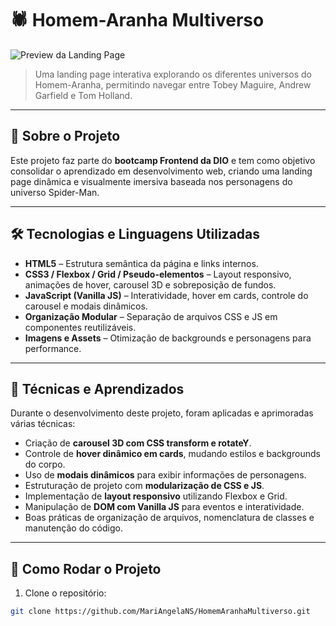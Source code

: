 # 🕷️ Homem-Aranha Multiverso

![Preview da Landing Page]("./preview.png")

> Uma landing page interativa explorando os diferentes universos do Homem-Aranha, permitindo navegar entre Tobey Maguire, Andrew Garfield e Tom Holland.  

---

## 🎯 Sobre o Projeto

Este projeto faz parte do **bootcamp Frontend da DIO** e tem como objetivo consolidar o aprendizado em desenvolvimento web, criando uma landing page dinâmica e visualmente imersiva baseada nos personagens do universo Spider-Man.

---

## 🛠️ Tecnologias e Linguagens Utilizadas

- **HTML5** – Estrutura semântica da página e links internos.
- **CSS3 / Flexbox / Grid / Pseudo-elementos** – Layout responsivo, animações de hover, carousel 3D e sobreposição de fundos.
- **JavaScript (Vanilla JS)** – Interatividade, hover em cards, controle do carousel e modais dinâmicos.
- **Organização Modular** – Separação de arquivos CSS e JS em componentes reutilizáveis.
- **Imagens e Assets** – Otimização de backgrounds e personagens para performance.

---

## 🔧 Técnicas e Aprendizados

Durante o desenvolvimento deste projeto, foram aplicadas e aprimoradas várias técnicas:

- Criação de **carousel 3D com CSS transform e rotateY**.
- Controle de **hover dinâmico em cards**, mudando estilos e backgrounds do corpo.
- Uso de **modais dinâmicos** para exibir informações de personagens.
- Estruturação de projeto com **modularização de CSS e JS**.
- Implementação de **layout responsivo** utilizando Flexbox e Grid.
- Manipulação de **DOM com Vanilla JS** para eventos e interatividade.
- Boas práticas de organização de arquivos, nomenclatura de classes e manutenção do código.

---

## 🚀 Como Rodar o Projeto

1. Clone o repositório:

```bash
git clone https://github.com/MariAngelaNS/HomemAranhaMultiverso.git
